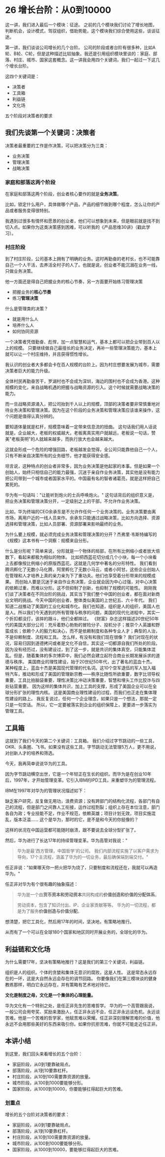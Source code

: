 # 26 增长台阶：从0到10000

这一讲，我们进入最后一个模块：征途。
之前的几个模块我们讨论了增长地图，判断机会，设计模式，驾驭组织，借助势能，这个模块我们综合使用这些，谈谈征途。

第一讲，我们谈谈公司增长的几个台阶。
公司的阶段或者台阶有很多种，比如A轮、B轮、C轮，但是这种描述比较抽象。我还是引用组织模块里谈的：家庭、部落、村庄、城市、国家这套概念。这一讲我会用四个关键词，我们一起过一下这几个增长台阶。

这四个关键词是：

- 决策者
- 工具箱
- 利益链
- 文化场
  
五个阶段对决策者的要求

## 我们先谈第一个关键词：决策者

决策者最重要的工作是作决策，可以把决策分为三类：

- 业务决策
- 管理决策
- 战略决策

### 家庭和部落这两个阶段

在家庭和部落这两个阶段，创业者核心要作的就是**业务决策**。

比如，锁定什么用户，具体做哪个产品，产品的细节做到哪个程度，怎么让你的产品或者服务变得很特别。

我遇到过很多有情怀和愿景的创业者，他们可以想象到未来，但是眼前就是找不到切入点。如果你为这类决策感到困难，可以听我的《产品思维30讲》（戳此学习）。

### 村庄阶段

到了村庄阶段，公司基本上拥有了明确的业务。这时再勤奋的老村长，也不可能靠自己一个人干活，去养活全村子的人了。也就是说，创业者不能沉溺在业务一线，只做业务决策。

他一方面还是得自己把握业务的核心节奏，另一方面要开始练习管理决策

- 把握业务的**核心节奏**
- 练习**管理决策**

什么是管理类的决策？

- 就是用什么人
- 培养什么人
- 如何协同资源

一个决策者凭借勤奋、彪悍，加一点智慧和运气，基本上都可以把企业带到百人以上的规模。
只要继续做自己最擅长的业务决定，再补一些管理决策能力，基本上就可以让一个村庄维持，并且获得惯性增长。

我认识的创业者大多都会卡在百人规模的台阶上。因为村庄想要发展为城市，需要决策者巨大的能力升级。

全体村民再勤奋苦干，罗湖村也不会成为深圳，海边的围村也不会成为香港。这种规模的变化，来自战略机遇的把握与战略资源的引入。这个时候就需要战略决策的能力。

而一旦战略资源涌入，把公司抬到千人以上的规模，顶部的决策者要非常慎重地对待业务决策和管理决策。因为在这个阶段的业务决策和管理决策应该谁来操作，这个问题是值得认真分辨的。

要知道体量就是杠杆，规模意味着一定带来信息流的扭曲。
这句话我们用人话说就是，企业越大，老板的权威越大，老板离真实用户就越远，老板说一句话，赞美"老板英明"的人就越来越多，而执行放大也会越来越大。

这就会形成一个危险的增强回路，老板越发会觉得，全公司只能靠他自己一个人，只有不断亲自决策所有的业务细节，他才能获得安全感。

坦言说，这种特点的创业者非常多，因为业务决策是他起家的本事。但是如果一个创始人，始终只相信自己的能力最强，沉迷于亲自作业务决策，其实他是没有能力把公司带到一个城市或者国家水平的。中国最有名的智者诸葛亮，就是这样把自己累死的。

华为有一句话叫："让能听到炮火的士兵呼唤炮火。"
这句话背后的组织意义是，把业务决策和管理决策分开，一定级别之上的干部，不允许作业务决策。

比如，华为终端的CEO余承东是不允许作任何一个业务决策的。业务决策要由离市场，离用户近的一线人员来作。余承东只能通过战略决策，比如方向选择、资源选择和管理决策，比如人员部署、资源部署来影响最终的业务。

为什么要上规模，就必须完成业务决策和管理决策的分开？杰弗里·韦斯特编写的《规模》这本书有一个洞察：规模来自分形。

什么是分形呢？简单来说，分形就是一个物体的局部，在所有比例缩小或者放大倍数下，看起来都极为相似的物体。
比如把西蓝花切分成几个小块，每一个小块看上去都像按比例缩小的原版西蓝花。这就是几何学中著名的分形特性。
我们看到腾讯孵化了无数小马化腾，阿里孵化了无数小马云，或者小阿甘。这些企业创始人在管理和人才培养上真的亲力亲为下了重功夫。他们也享受着分形带来的规模成果。
而创始人要是沉迷于亲自作业务决策，企业就会因为中心过强，对中心决策的依赖过重，而难以分形。这不但抑制了创新，也抑制了规模的可能性。
刚刚我们谈了决策者在不同台阶的挑战，其实当下我们整个中国的创业者，都在面对新商业文明的挑战。今天中国的创业者，整体类似美国的上世纪五、六十年代。
我们知道二战推动了美国的工业化和城市化。我们也知道，组织是人的组织，美国人也是人。所以我们今天遇到的所有管理与秩序的问题，美国的现代化进程中，其实一个折扣都没打，该摔的跟斗，他们全都摔过。
《财富》杂志这样描述20世纪50年代的美国大部分公司：充斥着野心勃勃的冒险分子、投机分子；推崇个人英雄和野蛮成长；依赖个人的毅力和决心，而不是依赖制度和各种专业人才；典型的人治，不是仰赖制度、流程和工具。
怎么样，有没有和我们现在很像？
我们对现在的状况，容易归因到道德拷问或者是文化不自信，其实这一切都源自我们所处的阶段。因为没有经历过，没有建设过，到了这一步，就是共识的集体真空，只能集体混乱。但是，随着集体的多次博弈中，我们必然会建立起符合商业长期发展诉求的道德与秩序。
美国商业的理性建设，始于20世纪50年代，出了著名的蓝血十杰。
某种程度上，蓝血十杰是美国现代管理的代名词。这10个空军退伍的军人加入福特汽车，推动和形成了美国的管理新宗教——秩序比随性所欲重要，数字比领导权重要，工具比拍脑袋重要，理性决策比冲动决策重要，智慧和埋头工作比狡诈与四处钻营重要。
因为这样的集体共识，加上工具的支撑，形成了美国企业可以在全球分形扩张的理性内核。
这是美国商业理性建设的过程，而我们也正走在集体理性建设的路上。
我反复说过，任何一个企业理念，如果只是一个想法，那就一定只是一句空话。
所以，它一定要被落实到企业的组织保障上，更要进一步落实为管理工具。

## 工具箱

这就到了我们今天的第二个关键词：工具箱。
我们介绍过字节跳动的一些工具，OKR、头条圈、飞书。如果没有这些工具，字节跳动无法管理5万人，更不用说，对创新人才的培养和筛选。

今天，我再简单说说华为的工具。

因为字节跳动横空出世，它是一个年轻正在生长的组织。而华为是在创业10年后，1997年，才开始管理变革。它引入IBM的IPD工具，来重塑华为的管理流程。

IBM在1997年对华为的管理状况描述如下：

缺乏客户研究，反复做无用功，浪费资源；没有跨部门的结构化流程，各部门有自己的流程，但是部门之间靠人工衔接，运作过程割裂；组织上存在本位注意，部门各自为政；专业技能不足，作业不规范，依赖英雄；项目计划无效，项目实施混乱，版本泛滥……
这个是华为，那时的它，是不是和今天的你挺像的？

这样的状况在中国运营都可能随时崩溃，跟不要说去全球分型扩张了。

然后，华为进行了长达17年的持续管理变革。华为高管对我说："
> 华为是最'西方管理，中国哲学'的公司。
我们内部流程实施了以客户需求为导向，17个主流程，涵盖了华为的一切业务，最后确保端到端交付。"

任正非说："如果哪天你一把火把华为烧了，只要制度和流程还在，我就可以再造华为。"

任正非对华为有个很有趣的抽象描述：
> 华为是一个由**货币资本和劳动资本**共同构成的**价值创造和价值的分配体系**。
> 
> 劳动资本，包含了知识付出、IP、企业家贡献等等。
> 华为的一切流程，都是为了服务**价值创造与价值分配**。

想清楚，把它工具化，然后用17年的时间，坚决地，有策略地推行。

从而有了一个可以在全球180个国家和地区同时开展业务的，全球化的华为。

## 利益链和文化场

为什么需要17年，坚决有策略地推行？这是我们的第三个关键词，利益链。

组织是人的组织。个体的贪婪和集体无意识的腐败，这是人性。
这是常态永远存在的一环，这是大自然永远会存在的调节回路。
你要像我们在第三模块谈的健身教练那样，明白它永远存在，并有策略有艺术地对待它。

**文化是制度之母，文化是一个集体的心理能量。**

华为文化有一个特别之处，是任正非先生的苦难哲学。
华为的一个高管跟我说，一般公司会用夸奖、奖励来激励人，任正非永远不会，任正非永远谈危机，永远谈苦难。他是一个苦难的哲学家，他赋苦难以荣耀。任正非深刻理解苦难的价值，他永远不会用那些美好的东西来吸引你。如果你抗拒苦难，你就不可能走近任正非。

## 本讲小结

到这里，我们回头来看增长的五个台阶：

- 家庭阶段，从0到1要靠破局点。
- 部落阶段，从1到10要靠杠杆。
- 村庄阶段，从10到100需要靠资源的放量。
- 城市阶段，从100到1000要能够分形。
- 国家阶段，从1000到10000，你要能够扛得起巨大的苦难。

### 划重点

增长的五个台阶对决策者的要求： 

- 家庭阶段，从0到1要靠破局点。 
- 部落阶段，从1到10要靠杠杆。 
- 村庄阶段，从10到100需要靠资源的放量。 
- 城市阶段，从100到1000要能够分形。 
- 国家阶段，从1000到10000，要能够扛得起巨大的苦难。